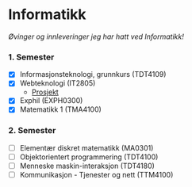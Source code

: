 # Informatikk

_Øvinger og innleveringer jeg har hatt ved Informatikk!_

### 1. Semester

- [x] Informasjonsteknologi, grunnkurs (TDT4109)
- [x] Webteknologi (IT2805)
  - [Prosjekt](https://github.com/MartinSkatvedt/IT2805-Project)
- [x] Exphil (EXPH0300)
- [x] Matematikk 1 (TMA4100)

### 2. Semester

- [ ] Elementær diskret matematikk (MA0301)
- [ ] Objektorientert programmering (TDT4100)
- [ ] Menneske maskin-interaksjon (TDT4180)
- [ ] Kommunikasjon - Tjenester og nett (TTM4100)
